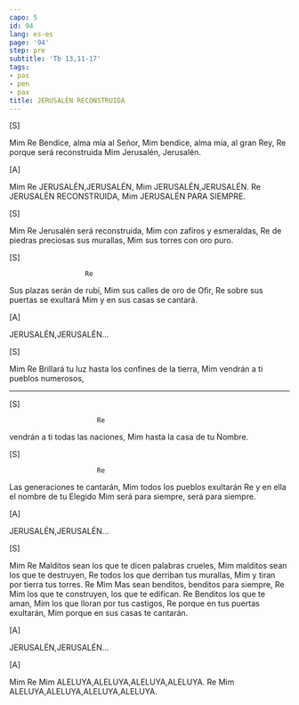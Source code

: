 ```yaml
---
capo: 5
id: 94
lang: es-es
page: '94'
step: pre
subtitle: 'Tb 13,11-17'
tags:
- pas
- pen
- pax
title: JERUSALÉN RECONSTRUIDA
---
```


[S]

Mim                     Re
Bendice, alma mía al Señor,
                            Mim
bendice, alma mía, al gran Rey,
                    Re
porque será reconstruida
                  Mim
Jerusalén, Jerusalén.

[A]

Mim              Re
JERUSALÉN,JERUSALÉN,
                 Mim
JERUSALÉN,JERUSALÉN.
                  Re
JERUSALÉN RECONSTRUIDA,
                Mim
JERUSALÉN PARA SIEMPRE.

[S]

Mim                    Re
Jerusalén será reconstruida,
                   Mim
con zafiros y esmeraldas,
                            Re
de piedras preciosas sus murallas,
                    Mim
sus torres con oro puro.

[S]

                       Re
Sus plazas serán de rubí,
                       Mim
sus calles de oro de Ofir,
                            Re
sobre sus puertas se exultará
                      Mim
y en sus casas se cantará.

[A]

JERUSALÉN,JERUSALÉN...

[S]

Mim                                       Re
Brillará tu luz hasta los confines de la tierra,
                          Mim
vendrán a ti pueblos numerosos,

---

[S]

                          Re
vendrán a ti todas las naciones,
                     Mim
hasta la casa de tu Nombre.

[S]

                          Re
Las generaciones te cantarán,
                         Mim
todos los pueblos exultarán
                              Re
y en ella el nombre de tu Elegido
                              Mim
será para siempre, será para siempre.

[A]

JERUSALÉN,JERUSALÉN...

[S]

Mim                                        Re
Malditos sean los que te dicen palabras crueles,
                              Mim
malditos sean los que te destruyen,
                              Re
todos los que derriban tus murallas,
                        Mim
y tiran por tierra tus torres.
             Re                   Mim
Mas sean benditos, benditos para siempre,
                 Re                   Mim
los que te construyen, los que te edifican.
                    Re
Benditos los que te aman,
                           Mim
los que lloran por tus castigos,
                             Re
porque en tus puertas exultarán,
                             Mim
porque en sus casas te cantarán.

[A]

JERUSALÉN,JERUSALÉN...

[A]

Mim         Re              Mim
ALELUYA,ALELUYA,ALELUYA,ALELUYA.
            Re              Mim
ALELUYA,ALELUYA,ALELUYA,ALELUYA.
